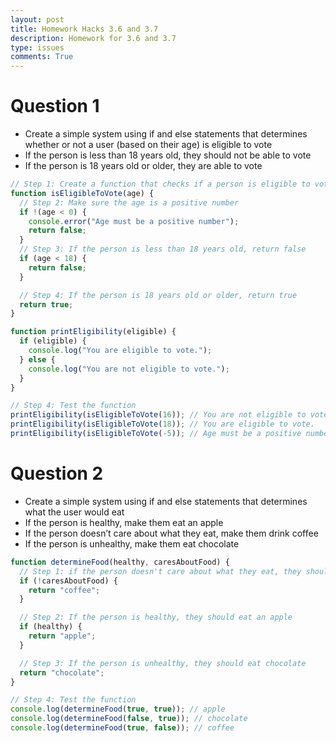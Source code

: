 ```yaml
---
layout: post
title: Homework Hacks 3.6 and 3.7
description: Homework for 3.6 and 3.7
type: issues
comments: True
---
```


# Question 1

- Create a simple system using if and else statements that determines whether or not a user (based on their age) is eligible to vote
- If the person is less than 18 years old, they should not be able to vote
- If the person is 18 years old or older, they are able to vote

```javascript
// Step 1: Create a function that checks if a person is eligible to vote
function isEligibleToVote(age) {
  // Step 2: Make sure the age is a positive number
  if !(age < 0) {
    console.error("Age must be a positive number");
    return false;
  }
  // Step 3: If the person is less than 18 years old, return false
  if (age < 18) {
    return false;
  }

  // Step 4: If the person is 18 years old or older, return true
  return true;
}

function printEligibility(eligible) {
  if (eligible) {
    console.log("You are eligible to vote.");
  } else {
    console.log("You are not eligible to vote.");
  }
}

// Step 4: Test the function
printEligibility(isEligibleToVote(16)); // You are not eligible to vote.
printEligibility(isEligibleToVote(18)); // You are eligible to vote.
printEligibility(isEligibleToVote(-5)); // Age must be a positive number & You are not eligible to vote.
```

# Question 2

- Create a simple system using if and else statements that determines what the user would eat
- If the person is healthy, make them eat an apple
- If the person doesn’t care about what they eat, make them drink coffee
- If the person is unhealthy, make them eat chocolate

```javascript
function determineFood(healthy, caresAboutFood) {
  // Step 1: if the person doesn't care about what they eat, they should drink coffee
  if (!caresAboutFood) {
    return "coffee";
  }

  // Step 2: If the person is healthy, they should eat an apple
  if (healthy) {
    return "apple";
  }

  // Step 3: If the person is unhealthy, they should eat chocolate
  return "chocolate";
}

// Step 4: Test the function
console.log(determineFood(true, true)); // apple
console.log(determineFood(false, true)); // chocolate
console.log(determineFood(true, false)); // coffee
```